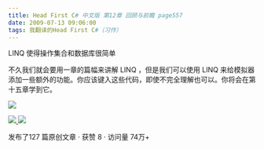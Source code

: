 ```yaml
---
title: Head First C# 中文版 第12章 回顾与前瞻 page557
date: 2009-07-13 09:06:00
tags: 我翻译的Head First C#（习作）
---
```

LINQ  使得操作集合和数据库很简单

  

不久我们就会要用一章的篇幅来讲解  LINQ  ，但是我们可以使用  LINQ
来给模拟器添加一些额外的功能。你应该键入这些代码，即使不完全理解也可以。你将会在第十五章学到它。

  

![](https://p-blog.csdn.net/images/p_blog_csdn_net/cuipengfei1/EntryImages/20090713/2009-07-13_08-48-29.jpg)



[ ![](https://profile.csdnimg.cn/5/2/5/3_cuipengfei1)
![](https://g.csdnimg.cn/static/user-reg-year/1x/11.png)
](https://blog.csdn.net/cuipengfei1)



发布了127 篇原创文章  ·  获赞 8  ·  访问量 74万+

